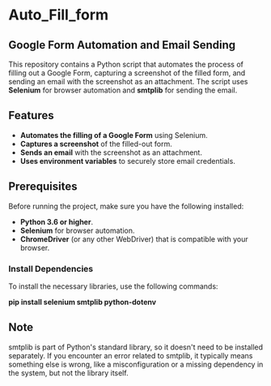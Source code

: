 # Auto_Fill_form
## Google Form Automation and Email Sending

This repository contains a Python script that automates the process of filling out a Google Form, capturing a screenshot of the filled form, and sending an email with the screenshot as an attachment. The script uses **Selenium** for browser automation and **smtplib** for sending the email.

## Features

- **Automates the filling of a Google Form** using Selenium.
- **Captures a screenshot** of the filled-out form.
- **Sends an email** with the screenshot as an attachment.
- **Uses environment variables** to securely store email credentials.

## Prerequisites

Before running the project, make sure you have the following installed:

- **Python 3.6 or higher**.
- **Selenium** for browser automation.
- **ChromeDriver** (or any other WebDriver) that is compatible with your browser.


### Install Dependencies

To install the necessary libraries, use the following commands:

**pip install selenium smtplib python-dotenv**

## Note
smtplib is part of Python's standard library, so it doesn't need to be installed separately. If you encounter an error related to smtplib, it typically means something else is wrong, like a misconfiguration or a missing dependency in the system, but not the library itself.

